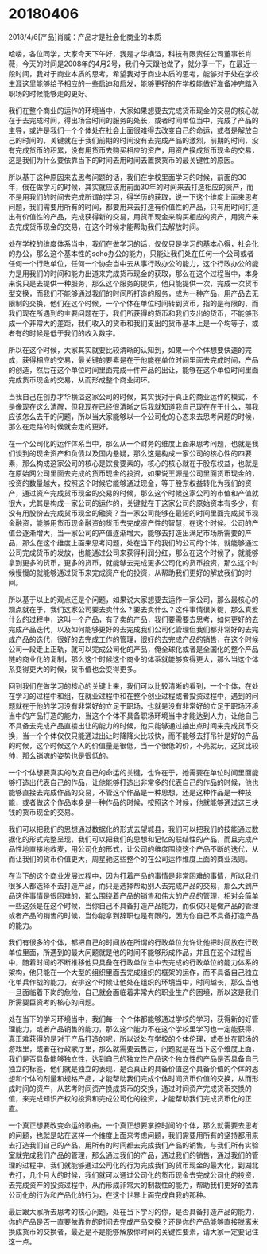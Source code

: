 # 20180406

2018/4/6[产品]肖威：产品才是社会化商业的本质

哈喽，各位同学，大家今天下午好，我是才华横溢，科技有限责任公司董事长肖薇，今天的时间是2008年的4月2号，我们今天跟他做了，就分享一下，在最近一段时间，我对于商业本质的思考，希望我对于商业本质的思考，能够对于处在学校生涯这里能够给予相应的一些启迪和启发，能够更好的在学校能做好准备冲完踏入职场的时候能够走的更好。


我们在整个商业的运作的环境当中，大家如果想要去完成货币现金的交易的核心就在于去完成时间，得出场合时间的服务的处长，或者时间单位当中，完成了产品的主导，或许是我们一个个体处在社会上面很难得去改变自己的命运，或者是解放自己的时间的，关键就在于我们前期的时间没有去完成产品的激烈，前期的时间，没有完成货币的积累，没有用货币去购买相应的资产，用资产换成货币现金的交易，这是我们为什么要依靠当下的时间去用时间去置换货币的最关键性的原因。


所以基于这种原因来去思考问题的话，我们在学校里面学习的时候，前面的30年，俄在做学习的时候，其实就应该用前面30年的时间来去打造相应的资产，而不是用我们的时间去完成所谓的学习，得学历的获取，说一下这个维度上面来思考问题，我们需要用所有的时间，都要用来去打造有价值性的产品，只有用时间打造出有价值性的产品，完成获得新的交易，用货币现金来购买相应的资产，用资产来去完成货币现金的交易，在这个时候才能帮助我们去解放时间。


处在学校的维度体系当中，我们在做学习的话，仅仅只是学习的基本心得，社会化的办公，那么这个基本性的soho办公的能力，只能让我们处在任何一个公司或者任何一个行政单位，任何一个协会当中去从事行政办公的能力，这个行政办公的能力是用我们的时间和能力出道来完成货币现金的获取，那么在这个过程当中，本身来说只是去提供一种服务，那么这个服务的提供，他只能提供一次，完成一次货币型交换，而我们不能够通过我们的时间所打造的服务，成为一种产品，用产品去无限制的交换，他们在这个时候，一个个体在单位时间转到货币，指的是有限的，而我们现在所遇到的主要问题在于，我们所获得的货币和我们支出的货币，不能够形成一个非常大的差距，我们收入的货币和我们支出的货币基本上是一个均等子，或者有的时候是低于我们的收入数字。


所以在这个时候，大家其实就要比较清晰的认知到，如果一个个体想要快速的完成，获得相应的交易，最关键的要素是在于他能在单位时间里面去完成时间，产品的创造，然后在这个单位时间里面完成十件产品的出让，能够在这个单位时间里面完成货币现金的交易，从而形成整个商业闭环。


当我自己在创办才华横溢这家公司的时候，其实我对于真正的商业运作的模式，不是像现在这么清醒，但我现在已经很清晰之后我就知道我自己现在在干什么，那我应该怎么去干的问题，所以当大家能够以一个公司化的心态来去思考问题的时候，那么在走路的时候就会走的更好。


在一个公司化的运作体系当中，那么从一个财务的维度上面来思考问题，也就是我们谈到的现金资产和负债以及国内悬疑，那么这是构成一家公司的核心性的四要素，那么构成这家公司的核心是饮食要素的，核心的核心就在于股东权益，也就是在原始网公司里面去完成的货币现金的投资，如果说王源是公司里面货币现金的，投资的数量越大，按照这个时候它能够通过现金，等于股东权益转化为我们的资产，通过资产完成货币现金的交易的时候，那么这个时候这家公司的市值和产值就很大，尤其是构成一家公司的运作的，关键就在于这家公司的原始资本有多少，有没有用股份去完成货币现金的融资？当一家公司能够在最短的时间里面完成货币现金融资，能够用货币现金融资的货币去完成资产性的智慧，在这个时候。公司的产值会逐渐增大，当一家公司的产值逐渐增大，能够去打造出满足市场所需要的产品，那么在这个维度上面来思考问题，处在当下的我们的公司的个体，就能够通过公司完成货币的发放，也能通过公司来获得利润分红，那么在这个时候了，就能够拿到更多的货币，更多的货币，就能够去完成更多公司化的货币投资，那么这个时候慢慢的就能够通过货币来完成资产化的投资，从帮助我们更好的解放我们的时间。


所以基于以上的观点还是个问题，如果说大家想要去运作一家公司，那么最核心的观点就在于，我们这家公司要去卖什么？要去卖什么？这件事情很关键，那么真爱什么的过程中，这叫一个产品，有了卖的产品，我们要需要去思考，如何更好的去完成产品迭代，以及如何能够更好的去完成我们公司化管理但我们都非常好的去完成产品的迭代，很好的去完成工作的管理，很好的去完成产品的销售，在这个时候公司一段走上正轨，就可以完成公司化的产品，俺全球化或者是全国化的整个产品链的商业化的复制，那么这个时候这个商业的体系就能够变得更大，那么当这个体系变得更大的时候，货币值也会变得更多。


回到我们在做学习的核心的关键上来，我们可以比较清晰的看到，一个个体，在处在学习的过程中和组，在就业过程中和在整个创业过程或者投资过程中，遇到的问题就在于他的学习没有非常好的立足于职场，也就是没有非常好的立足于职场环境当中的产品打造的能力，当这个个体不具备职场环境当中才能达到人力，让他自己不具备去完成产品直接出让的能力的时候，他只能够通过抽出点时间来完成货币交换，当一个个体仅仅只能通过出让时降降火比较快，而不能够去打吊针是好的产品的时候，这个时候这个人的价值量是很低，当一个很低的价，不亮就玩，这货比较帅，那么销魂的姿势也是很低的。


一个个体想要真实的改变自己的命运的关键，也许在于，她需要在单位时间里面能够打造出代表自己的作品，让他能够打造出非常多的代表自己的作品的时候，他也能够直接去完成作品的交易，不管这个作品是一种思想，还是这种作品是一种技能，或者做这个作品本身是一种作品的时候，按照这个时候，他就能够通过这三块钱的货币现金的交易。


我们可以把我们的思想通过数据化的形式去望城县，我们可以把我们的技能通过数据化的形式完整呈现，我们可以把我们的思想和记忆的联结性的产品，而且完成产品性地直接地收麦，用公司化的形式，让公司的维度围绕这个产品不断的迭代，从而让我们的货币价值更大，周星驰这些整个的在公司运作维度上面的商业法则。


在当下的这个商业发展过程中，因为打着产品的事情是非常困难的事情，所以我们很多人都选择不去打造产品，而只是选择帮助别人去完成产品的交易，那么大到产品这件事情是很困难的，那么围绕着产品的销售和伟大的产品的管理，相对会简单一些这张是在这个时候，当你自己不具备打造产品能力，而仅仅只是做产品的管理或者产品的销售的时候，当你能拿到辞职也是有限的，因为你自己不具备打造产品的能力。


我们有很多的个体，都把自己的时间放在所谓的行政单位允许让他把时间放在行政单位里面，所遇到的最大问题就是他的时间不能够形成作品，并且在这个过程当中，随着时间的不断推移他只具备在行政单位当中去完成的行政单位的能力体系的架构，他只能在一个大型的组织里面去完成组织的框架的运作，而不具备自己独立化单兵作战的能力，安排这个时候让他处在组织的环境当中，时间越长，那么当他一旦面临着下岗的危险，自己就会面临着非常大的职业生产的困境，所以这是我们所需要巨资考的核心的问题。


处在当下的学习环境当中，我们每一个个体都能够通过学校的学习，获得新的好管理能力，或者产品销售的能力，那么这个能力不在这个学校里学习也一定能获得，真正难获得的是对于产品打造的呢，所以说处在学校的个体伦理，或者处在职场的游戏里，或者在行政歌厅里，那么就需要去售后，问题就是在当下这个维度上面，我们是否具备能够独立性，达到自己的独立性产品这个独立性的产品是否具备自己独立的标签，他们就是独立的表现，是否真正的具备价值这个具备价值的个体的思想和个体的剂量和规格产品，才能帮助我们完成个体时间货币价值的交换，从而形成时间的资产，从艺考时间资产换成货币的交换，通过时间资产完成货币交换的值，来完成知识产权的投资和完成公司化的投资，才能帮助我们完成货币化的正直。


一个真正想要改变命运的歌曲，一个真正想要掌控时间的个体，那么就需要去思考的问题，也就是站在这样一个维度上面来考虑问题，我们需要用所有的坚持都用来去打造我们自己的产品，用所有的时间都去完成我们产品的销售，与我们所有实验室就完成我们产品的管理，那么通过我们的产品，通过我们的销售，通过我们的管理的过程中，我们就能够通过公司化的行为完成我们的货币现金的最大化，到湖北去打，几个月大的时候，我们就可以通过公司化的货币现金去完成公司化的投资，去完成资产的投资过程中，从而形成非常大的制裁性的能力，帮助我们更好的依靠公司化的行为和产品化的行为，在这个世界上面完成自我的那种。


最后跟大家所去思考的核心问题，处在当下学习的你，是否具备打造产品的能力，你的产品是否一直要依靠你的时间去完成产品交换？还是你的产品能够直接脱离米换成货币的交换者，最近是不是能够解放你时间的关键性要素，请大家一定要记住这一点。
